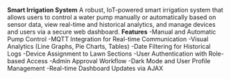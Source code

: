 **Smart Irrigation System**
A robust, IoT-powered smart irrigation system that allows users to control a water pump manually or automatically based on sensor data, view real-time and historical analytics, and manage devices and users via a secure web dashboard.
**Features**
-Manual and Automatic Pump Control
-MQTT Integration for Real-time Communication
-Visual Analytics (Line Graphs, Pie Charts, Tables)
-Date Filtering for Historical Logs
-Device Assignment to Lawn Sections
-User Authentication with Role-based Access
-Admin Approval Workflow
-Dark Mode and User Profile Management
-Real-time Dashboard Updates via AJAX









